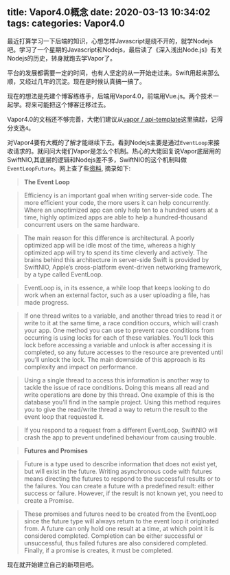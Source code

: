 title: Vapor4.0概念
date: 2020-03-13 10:34:02
tags:
categories: Vapor4.0
---
最近打算学习一下后端的知识，心想怎样Javascript是绕不开的，就学Nodejs吧。学习了一个星期的Javascript和Nodejs，最后读了《深入浅出Node.js》有关Nodejs的历史，转身就跑去学Vapor了。

平台的发展都需要一定的时间，也有人坚定的从一开始走过来。Swift用起来那么顺，又经过几年的沉淀。现在是时候认真搞一搞了。

现在的想法是先建个博客练练手，后端用Vapor4.0，前端用Vue.js。两个技术一起学。将来可能把这个博客迁移过去。

Vapor4.0的文档还不够完善，大佬们建议从[vapor / api-template](https://github.com/vapor/api-template)这里搞起，记得分支选`4`。

对Vapor4要有大概的了解才能继续下去。看到Nodejs主要是通过`EventLoop`来接收请求的。就问问大佬们Vapor是怎么个机制。热心的大佬回复说Vapor底层用的SwiftNIO,其底层的逻辑和Nodejs差不多，SwiftNIO的这个机制叫做`EventLoopFuture`。网上查了些[资料](https://www.raywenderlich.com/1124580-swiftnio-a-simple-guide-to-async-on-the-server), 摘录如下:

>**The Event Loop**

>Efficiency is an important goal when writing server-side code. The more efficient your code, the more users it can help concurrently. Where an unoptimized app can only help ten to a hundred users at a time, highly optimized apps are able to help a hundred-thousand concurrent users on the same hardware.

>The main reason for this difference is architectural. A poorly optimized app will be idle most of the time, whereas a highly optimized app will try to spend its time cleverly and actively. The brains behind this architecture in server-side Swift is provided by SwiftNIO, Apple’s cross-platform event-driven networking framework, by a type called EventLoop.

>EventLoop is, in its essence, a while loop that keeps looking to do work when an external factor, such as a user uploading a file, has made progress.

>If one thread writes to a variable, and another thread tries to read it or write to it at the same time, a race condition occurs, which will crash your app. One method you can use to prevent race conditions from occurring is using locks for each of these variables. You’ll lock this lock before accessing a variable and unlock is after accessing it is completed, so any future accesses to the resource are prevented until you’ll unlock the lock. The main downside of this approach is its complexity and impact on performance.

>Using a single thread to access this information is another way to tackle the issue of race conditions. Doing this means all read and write operations are done by this thread. One example of this is the database you’ll find in the sample project. Using this method requires you to give the read/write thread a way to return the result to the event loop that requested it.

>If you respond to a request from a different EventLoop, SwiftNIO will crash the app to prevent undefined behaviour from causing trouble.

>**Futures and Promises**

>Future is a type used to describe information that does not exist yet, but will exist in the future. Writing asynchronous code with futures means directing the futures to respond to the successful results or to the failures. You can create a future with a predefined result: either success or failure. However, if the result is not known yet, you need to create a Promise.

>These promises and futures need to be created from the EventLoop since the future type will always return to the event loop it originated from. A future can only hold one result at a time, at which point it is considered completed. Completion can be either successful or unsuccessful, thus failed futures are also considered completed. Finally, if a promise is creates, it must be completed.

现在就开始建立自己的新项目吧。
